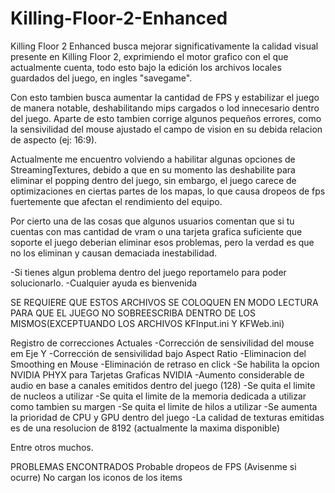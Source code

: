 # Killing-Floor-2-Enhanced

Killing Floor 2 Enhanced busca mejorar significativamente la calidad visual presente en Killing Floor 2, exprimiendo el motor grafico con el que actualmente cuenta, todo esto bajo la edición los archivos locales guardados del juego, en ingles "savegame".

Con esto tambien busca aumentar la cantidad de FPS y estabilizar el juego de manera notable, deshabilitando mips cargados o lod innecesario dentro del juego.
Aparte de esto tambien corrige algunos pequeños errores, como la sensivilidad del mouse ajustado el campo de vision en su debida relacion de aspecto (ej: 16:9).

Actualmente me encuentro volviendo a habilitar algunas opciones de StreamingTextures, debido a que en su momento las deshabilite para eliminar el popping dentro del juego, sin embargo, el juego carece de optimizaciones en ciertas partes de los mapas, lo que causa dropeos de fps fuertemente que afectan el rendimiento del equipo.

Por cierto una de las cosas que algunos usuarios comentan que si tu cuentas con mas cantidad de vram o una tarjeta grafica suficiente que soporte el juego deberian eliminar esos problemas, pero la verdad es que no los eliminan y causan demaciada inestabilidad.

-Si tienes algun problema dentro del juego reportamelo para poder solucionarlo.
-Cualquier ayuda es bienvenida

SE REQUIERE QUE ESTOS ARCHIVOS SE COLOQUEN EN MODO LECTURA PARA QUE EL JUEGO NO SOBREESCRIBA DENTRO DE LOS MISMOS(EXCEPTUANDO LOS ARCHIVOS KFInput.ini Y KFWeb.ini)

Registro de correcciones Actuales
-Corrección de sensivilidad del mouse em Eje Y
-Corrección de sensivilidad bajo Aspect Ratio
-Eliminacion del Smoothing en Mouse
-Eliminación de retraso en click
-Se habilita la opcion NVIDIA PHYX para Tarjetas Graficas NVIDIA
-Aumento considerable de audio en base a canales emitidos dentro del juego (128)
-Se quita el limite de nucleos a utilizar
-Se quita el limite de la memoria dedicada a utilizar como tambien su margen
-Se quita el limite de hilos a utilizar
-Se aumenta la prioridad de CPU y GPU dentro del juego
-La calidad de texturas emitidas es de una resolucion de 8192 (actualmente la maxima disponible)

Entre otros muchos.

PROBLEMAS ENCONTRADOS
Probable dropeos de FPS (Avisenme si ocurre)
No cargan los iconos de los items
